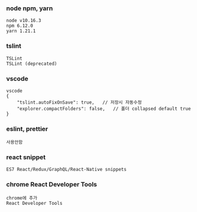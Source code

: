 ### node npm, yarn
```
node v10.16.3
npm 6.12.0
yarn 1.21.1
```

### tslint
```
TSLint
TSLint (deprecated)
```

### vscode
```
vscode
{
    "tslint.autoFixOnSave": true,   // 저장시 자동수정
    "explorer.compactFolders": false,   // 폴더 collapsed default true
}
```

### eslint, prettier
```
사용안함
```

### react snippet
```
ES7 React/Redux/GraphQL/React-Native snippets
```

### chrome React Developer Tools
```
chrome에 추가
React Developer Tools
```